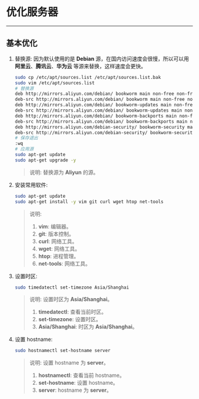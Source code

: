 # 优化服务器

****

## 基本优化
1. 替换源:
因为默认使用的是 **Debian** 源，在国内访问速度会很慢，所以可以用 **阿里云**、**腾讯云**、**华为云** 等源来替换，这样速度会更快。
    ```bash
    sudo cp /etc/apt/sources.list /etc/apt/sources.list.bak
    sudo vim /etc/apt/sources.list
    # 替换源
    deb http://mirrors.aliyun.com/debian/ bookworm main non-free non-free-firmware contrib
    deb-src http://mirrors.aliyun.com/debian/ bookworm main non-free non-free-firmware contrib
    deb http://mirrors.aliyun.com/debian/ bookworm-updates main non-free non-free-firmware contrib
    deb-src http://mirrors.aliyun.com/debian/ bookworm-updates main non-free non-free-firmware contrib
    deb http://mirrors.aliyun.com/debian/ bookworm-backports main non-free non-free-firmware contrib
    deb-src http://mirrors.aliyun.com/debian/ bookworm-backports main non-free non-free-firmware contrib
    deb http://mirrors.aliyun.com/debian-security/ bookworm-security main non-free contrib
    deb-src http://mirrors.aliyun.com/debian-security/ bookworm-security main non-free contrib
    # 保存退出
    :wq
    # 应用源
    sudo apt-get update
    sudo apt-get upgrade -y
    ```
    > 说明: 替换源为 **Aliyun** 的源。

2. 安装常用软件:
    ```bash
    sudo apt-get update
    sudo apt-get install -y vim git curl wget htop net-tools
    ```
    > 说明:
    > 1. **vim**: 编辑器。
    > 2. **git**: 版本控制。
    > 3. **curl**: 网络工具。
    > 4. **wget**: 网络工具。
    > 5. **htop**: 进程管理。
    > 6. **net-tools**: 网络工具。

3. 设置时区:
    ```bash
    sudo timedatectl set-timezone Asia/Shanghai
    ```
    > 说明: 设置时区为 **Asia/Shanghai**。
    > 1. **timedatectl**: 查看当前时区。
    > 2. **set-timezone**: 设置时区。
    > 3. **Asia/Shanghai**: 时区为 **Asia/Shanghai**。

4. 设置 hostname:
    ```bash
    sudo hostnamectl set-hostname server
    ```
    > 说明: 设置 hostname 为 **server**。
    > 1. **hostnamectl**: 查看当前 hostname。
    > 2. **set-hostname**: 设置 hostname。
    > 3. **server**: hostname 为 **server**。

